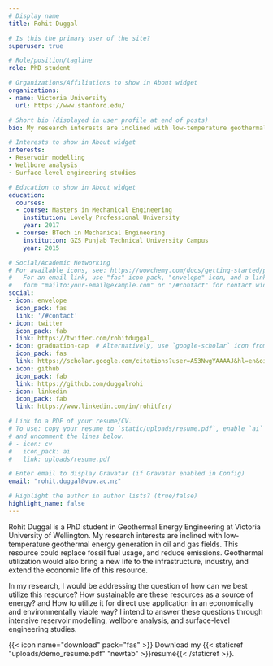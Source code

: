 ```yaml
---
# Display name
title: Rohit Duggal

# Is this the primary user of the site?
superuser: true

# Role/position/tagline
role: PhD student

# Organizations/Affiliations to show in About widget
organizations:
- name: Victoria University
  url: https://www.stanford.edu/

# Short bio (displayed in user profile at end of posts)
bio: My research interests are inclined with low-temperature geothermal energy generation in oil and gas fields.

# Interests to show in About widget
interests:
- Reservoir modelling
- Wellbore analysis
- Surface-level engineering studies

# Education to show in About widget
education:
  courses:
  - course: Masters in Mechanical Engineering
    institution: Lovely Professional University
    year: 2017
  - course: BTech in Mechanical Engineering
    institution: GZS Punjab Technical University Campus
    year: 2015

# Social/Academic Networking
# For available icons, see: https://wowchemy.com/docs/getting-started/page-builder/#icons
#   For an email link, use "fas" icon pack, "envelope" icon, and a link in the
#   form "mailto:your-email@example.com" or "/#contact" for contact widget.
social:
- icon: envelope
  icon_pack: fas
  link: '/#contact'
- icon: twitter
  icon_pack: fab
  link: https://twitter.com/rohitduggal_
- icon: graduation-cap  # Alternatively, use `google-scholar` icon from `ai` icon pack
  icon_pack: fas
  link: https://scholar.google.com/citations?user=A53NwgYAAAAJ&hl=en&oi=sra
- icon: github
  icon_pack: fab
  link: https://github.com/duggalrohi
- icon: linkedin
  icon_pack: fab
  link: https://www.linkedin.com/in/rohitfzr/

# Link to a PDF of your resume/CV.
# To use: copy your resume to `static/uploads/resume.pdf`, enable `ai` icons in `params.toml`, 
# and uncomment the lines below.
# - icon: cv
#   icon_pack: ai
#   link: uploads/resume.pdf

# Enter email to display Gravatar (if Gravatar enabled in Config)
email: "rohit.duggal@vuw.ac.nz"

# Highlight the author in author lists? (true/false)
highlight_name: false
---
```


Rohit Duggal is a PhD student in Geothermal Energy Engineering at Victoria University of Wellington. My research interests are inclined with low-temperature geothermal energy generation in oil and gas fields. This resource could replace fossil fuel usage, and reduce emissions. Geothermal utilization would also bring a new life to the infrastructure, industry, and extend the economic life of this resource. 

In my research, I would be addressing the question of how can we best utilize this resource? How sustainable are these resources as a source of energy? and How to utilize it for direct use application in an economically and environmentally viable way? I intend to answer these questions through intensive reservoir modelling, wellbore analysis, and surface-level engineering studies.

{{< icon name="download" pack="fas" >}} Download my {{< staticref "uploads/demo_resume.pdf" "newtab" >}}resumé{{< /staticref >}}.

